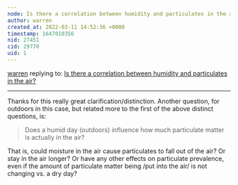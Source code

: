 ```yaml
---
node: Is there a correlation between humidity and particulates in the air?
author: warren
created_at: 2022-03-11 14:52:36 +0000
timestamp: 1647010356
nid: 27451
cid: 29770
uid: 1
---
```




[warren](../profile/warren) replying to: [Is there a correlation between humidity and particulates in the air?](../notes/sarasage/08-10-2021/is-there-a-correlation-between-humidity-and-particulates-in-the-air)

----
Thanks for this really great clarification/distinction. Another question, for outdoors in this case, but related more to the first of the above distinct questions, is:

> Does a humid day (outdoors) influence how much particulate matter is actually in the air?

That is, could moisture in the air cause particulates to fall out of the air? Or stay in the air longer? Or have any other effects on particulate prevalence, even if the amount of particulate matter being /put into the air/ is not changing vs. a dry day?